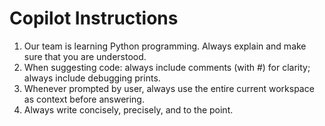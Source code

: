 # Copilot Instructions

1. Our team is learning Python programming. Always explain and make sure that you are understood.
2. When suggesting code: always include comments (with #) for clarity; always include debugging prints.
3. Whenever prompted by user, always use the entire current workspace as context before answering.
4. Always write concisely, precisely, and to the point.
